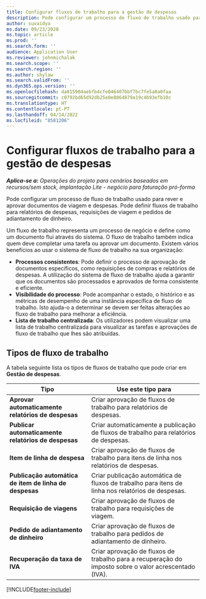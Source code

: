 ```yaml
---
title: Configurar fluxos de trabalho para a gestão de despesas
description: Pode configurar um processo de fluxo de trabalho usado para rever e aprovar documentos de viagem e despesas.
author: suvaidya
ms.date: 09/23/2020
ms.topic: article
ms.prod: ''
ms.search.form: ''
audience: Application User
ms.reviewer: johnmichalak
ms.search.scope: ''
ms.search.region: ''
ms.author: shylaw
ms.search.validFrom: ''
ms.dyn365.ops.version: ''
ms.openlocfilehash: da015904aebfb4cfe046407bbf7bc7fe5a0a0faa
ms.sourcegitcommit: c0792bd65d92db25e0e8864879a19c4b93efb10c
ms.translationtype: HT
ms.contentlocale: pt-PT
ms.lasthandoff: 04/14/2022
ms.locfileid: "8581206"
---
```

# <a name="set-up-workflows-for-expense-management"></a>Configurar fluxos de trabalho para a gestão de despesas

_**Aplica-se a:** Operações do projeto para cenários baseados em recursos/sem stock, implantação Lite - negócio para faturação pró-forma_

Pode configurar um processo de fluxo de trabalho usado para rever e aprovar documentos de viagem e despesas. Pode definir fluxos de trabalho para relatórios de despesas, requisições de viagem e pedidos de adiantamento de dinheiro.

Um fluxo de trabalho representa um processo de negócio e define como um documento flui através do sistema. O fluxo de trabalho também indica quem deve completar uma tarefa ou aprovar um documento. Existem vários benefícios ao usar o sistema de fluxo de trabalho na sua organização:

- **Processos consistentes**: Pode definir o processo de aprovação de documentos específicos, como requisições de compras e relatórios de despesas. A utilização do sistema de fluxo de trabalho ajuda a garantir que os documentos são processados e aprovados de forma consistente e eficiente.
- **Visibilidade do processo**: Pode acompanhar o estado, o histórico e as métricas de desempenho de uma instância específica de fluxo de trabalho. Isto ajuda-o a determinar se devem ser feitas alterações ao fluxo de trabalho para melhorar a eficiência.
- **Lista de trabalho centralizada**: Os utilizadores podem visualizar uma lista de trabalho centralizada para visualizar as tarefas e aprovações de fluxo de trabalho que lhes são atribuídas. 

## <a name="workflow-types"></a>Tipos de fluxo de trabalho

A tabela seguinte lista os tipos de fluxos de trabalho que pode criar em **Gestão de despesas**.


|              <strong>Tipo</strong>              |                   <strong>Use este tipo para</strong>                   |
|-------------------------------------------------|-----------------------------------------------------------------------|
|   <strong>Aprovar automaticamente relatórios de despesas</strong> |            Criar aprovação de fluxos de trabalho para relatórios de despesas.             |
|  <strong>Publicar automaticamente relatórios de despesas</strong>   |        Criar automaticamente a publicação de fluxos de trabalho para relatórios de despesas.        |
|       <strong>Item de linha de despesa</strong>        |     Criar aprovação de fluxos de trabalho para itens de linha nos relatórios de despesas.      |
| <strong>Publicação automática de item de linha de despesas</strong> | Criar publicação automática de fluxos de trabalho para itens de linha nos relatórios de despesas. |
|       <strong>Requisição de viagens</strong>       |          Criar aprovação de fluxos de trabalho para requisições de viagem.           |
|      <strong>Pedido de adiantamento de dinheiro</strong>      |         Criar aprovação de fluxos de trabalho para pedidos de adiantamento de dinheiro.          |
|        <strong>Recuperação da taxa de IVA</strong>        | Criar aprovação de fluxos de trabalho para a recuperação do imposto sobre o valor acrescentado (IVA).  |


[!INCLUDE[footer-include](../includes/footer-banner.md)]